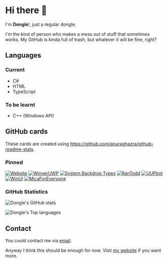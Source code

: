 # Hi there 👋
I'm **Dongle**!, just a regular dongle.

I'm the kind of person who makes a mess out of stuff that sometimes works. My GitHub is kinda full of trash, but whatever it will be fine, right?

## Languages
### Current
- C#
- HTML
- TypeScript

### To be learnt
- C++ (Windows API)

## GitHub cards
These cards are created using https://github.com/anuraghazra/github-readme-stats.

### Pinned
[![Website](https://github-readme-stats.vercel.app/api/pin/?username=dongle-the-gadget&repo=dongle-the-gadget.github.io&theme=dark)](https://github.com/dongle-the-gadget/dongle-the-gadget.github.io)
[![WinverUWP](https://github-readme-stats.vercel.app/api/pin/?username=dongle-the-gadget&repo=WinverUWP&theme=dark)](https://github.com/dongle-the-gadget/WinverUWP)
[![System Backdrop Types](https://github-readme-stats.vercel.app/api/pin/?username=dongle-the-gadget&repo=SystemBackdropTypes&theme=dark)](https://github.com/dongle-the-gadget/SystemBackdropTypes)
[![RanTodd](https://github-readme-stats.vercel.app/api/pin/?username=RanTodd-Team&repo=RanTodd&theme=dark&show_owner=true)](https://github.com/RanTodd-Team/RanTodd)
[![UUPbot](https://github-readme-stats.vercel.app/api/pin/?username=dongle-the-gadget&repo=UUPbot&theme=dark)](https://github.com/dongle-the-gadget/UUPbot)
[![WinUI](https://github-readme-stats.vercel.app/api/pin/?username=microsoft&repo=microsoft-ui-xaml&show_owner=true&theme=dark)](https://github.com/microsoft/microsoft-ui-xaml)
[![MicaForEveryone](https://github-readme-stats.vercel.app/api/pin/?username=minusium&repo=MicaForEveryone&theme=dark&show_owner=true)](https://github.com/minusium/MicaForEveryone)

### GitHub Statistics
![Dongle's GitHub stats](https://github-readme-stats.vercel.app/api?username=dongle-the-gadget&theme=dark)

![Dongle's Top languages](https://github-readme-stats.vercel.app/api/top-langs/?username=dongle-the-gadget&theme=dark)

## Contact
You could contact me via [email](mailto:programcake@gmail.com).

Anyway I think this should be enough for now. Visit [my website](https://dongle-the-gadget.github.io) if you want more.
